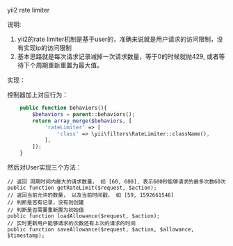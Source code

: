 yii2 rate limiter

说明:

1. yii2的rate limiter机制是基于user的，准确来说就是用户请求的访问限制，没有实现ip的访问限制
2. 基本思路就是每次请求记录减掉一次请求数量，等于0的时候就抛429, 或者等待下个周期重新重置为最大值。

实现：

控制器加上对应行为：

```php
	public function behaviors(){
		$behaviors = parent::behaviors();
		return array_merge($behaviors, [
			'rateLimiter' => [
				'class' => \yii\filters\RateLimiter::className(),
			],
		]);
	}
```

然后对User实现三个方法：

```
// 返回 周期时间内最大的请求数量， 如 [60, 600], 表示600秒能够请求的最多次数60次
public function getRateLimit($request, $action);
// 返回当前允许的数量， 以及当前时间戳， 如 [59, 1592661546]
// 判断是否有记录，没有则创建
// 判断是否需要重新置为初始值
public function loadAllowance($request, $action);
// 实时更新用户能够请求的次数还有上次的请求的时间
public function saveAllowance($request, $action, $allowance, $timestamp);
```

